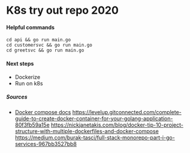 # K8s try out repo 2020

#### Helpful commands

`cd api && go run main.go`  
`cd customersvc && go run main.go`  
`cd greetsvc && go run main.go`  

#### Next steps

- Dockerize
- Run on k8s

##### Sources
- [Docker compose docs](https://docs.docker.com/compose/compose-file/)
https://levelup.gitconnected.com/complete-guide-to-create-docker-container-for-your-golang-application-80f3fb59a15e
https://nickjanetakis.com/blog/docker-tip-10-project-structure-with-multiple-dockerfiles-and-docker-compose
https://medium.com/burak-tasci/full-stack-monorepo-part-i-go-services-967bb3527bb8
